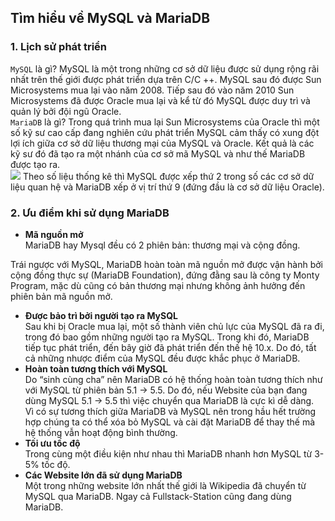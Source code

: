 ## Tìm hiểu về MySQL và MariaDB  
### 1. Lịch sử phát triển  

`MySQL` là gì? MySQL là một trong những cơ sở dữ liệu được sử dụng rộng rãi nhất trên thế giới được phát triển dựa trên C/C ++. MySQL sau đó được Sun Microsystems mua lại vào năm 2008. Tiếp sau đó vào năm 2010 Sun Microsystems đã được Oracle mua lại và kể từ đó MySQL được duy trì và quản lý bởi đội ngũ Oracle.  
`MariaDB` là gì? Trong quá trình mua lại Sun Microsystems của Oracle thì một số kỹ sư cao cấp đang nghiên cứu phát triển MySQL cảm thấy có xung đột lợi ích giữa cơ sở dữ liệu thương mại của MySQL và Oracle. Kết quả là các kỹ sư đó đã tạo ra một nhánh của cơ sở mã MySQL và như thế MariaDB được tạo ra.  
<img src="https://i.imgur.com/Ek33Uva.png">
Theo số liệu thống kê thì MySQL được xếp thứ 2 trong số các cơ sở dữ liệu quan hệ và MariaDB xếp ở vị trí thứ 9 (đứng đầu là cơ sở dữ liệu Oracle).  

### 2. Ưu điểm khi sử dụng MariaDB  
- **Mã nguồn mở**  
MariaDB hay Mysql đều có 2 phiên bản: thương mại và cộng đồng.

Trái ngược với MySQL, MariaDB hoàn toàn mã nguồn mở được vận hành bởi cộng đồng thực sự (MariaDB Foundation), đứng đằng sau là công ty Monty Program, mặc dù cũng có bản thương mại nhưng không ảnh hưởng đến phiên bản mã nguồn mở.  
- **Được bảo trì bởi người tạo ra MySQL**  
Sau khi bị Oracle mua lại, một số thành viên chủ lực của MySQL đã ra đi, trong đó bao gồm những người tạo ra MySQL. Trong khi đó, MariaDB tiếp tục phát triển, đến bây giờ đã phát triển đến thế hệ 10.x. Do đó, tất cả những nhược điểm của MySQL đều được khắc phục ở MariaDB.  
- **Hoàn toàn tương thích với MySQL**  
Do “sinh cùng cha” nên MariaDB có hệ thống hoàn toàn tương thích như với MySQL từ phiên bản 5.1 -> 5.5. Do đó, nếu Website của bạn đang dùng MySQL 5.1 -> 5.5 thì việc chuyển qua MariaDB là cực kì dễ dàng.  
Vì có sự tương thích giữa MariaDB và MySQL nên trong hầu hết trường hợp chúng ta có thể xóa bỏ MySQL và cài đặt MariaDB để thay thế mà hệ thống vẫn hoạt động bình thường.  
- **Tối ưu tốc độ**  
Trong cùng một điều kiện như nhau thì MariaDB nhanh hơn MySQL từ 3-5% tốc độ.  
- **Các Website lớn đã sử dụng MariaDB**  
Một trong những website lớn nhất thế giới là Wikipedia đã chuyển từ MySQL qua MariaDB. Ngay cả Fullstack-Station cũng đang dùng MariaDB.    
